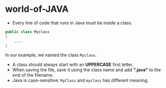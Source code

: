 # world-of-JAVA

- Every line of code that runs in Java must be inside a class.
```java
public class Myclass 
{
	....
}
```
In our example, we named the class ```Myclass```. <br />
- A class should always start with an **UPPERCASE** first letter. <br />
- When saving the file, save it using the class name and add **".java"** to the end of the filename.
- Java is case-sensitive: ```MyClass``` and ```myclass``` has different meaning.
